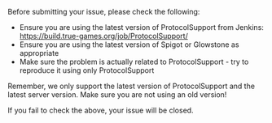 Before submitting your issue, please check the following:

* Ensure you are using the latest version of ProtocolSupport from Jenkins: https://build.true-games.org/job/ProtocolSupport/
* Ensure you are using the latest version of Spigot or Glowstone as appropriate
* Make sure the problem is actually related to ProtocolSupport - try to reproduce it using only ProtocolSupport

Remember, we only support the latest version of ProtocolSupport and the latest server version. Make sure you are not using an old version!

If you fail to check the above, your issue will be closed.
